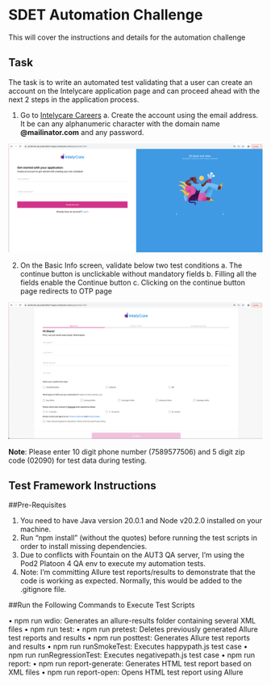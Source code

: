 # SDET Automation Challenge

This will cover the instructions and details for the automation challenge

## Task
The task is to write an automated test validating that a user can create an account on the Intelycare application page and can proceed ahead with the next 2 steps in the application process.

1. Go to [Intelycare Careers](https://portal.dev.qa.automation1.legacy.intelycare.com/apply/career.html)
    a. Create the account using the email address. It be can any alphanumeric character with the domain name **@mailinator.com** and any password. 
    
![login page](./readme-resources/intelycare-careers.png)

2. On the Basic Info screen, validate below two test conditions
    a. The continue button is unclickable without mandatory fields
    b. Filling all the fields enable the Continue button
    c. Clicking on the continue button page redirects to OTP page 

![basic info page](./readme-resources/basic-info.png)

**Note**: Please enter 10 digit phone number (7589577506) and 5 digit zip code (02090) for test data during testing.

## Test Framework Instructions
##Pre-Requisites 

1.	You need to have Java version 20.0.1 and Node v20.2.0 installed on your machine.
2.	Run “npm install” (without the quotes) before running the test scripts in order to install missing dependencies.
3.	Due to conflicts with Fountain on the AUT3 QA server, I’m using the Pod2 Platoon 4 QA env to execute my automation tests.
4.	Note: I’m committing Allure test reports/results to demonstrate that the code is working as expected.  Normally, this would be added to the .gitignore file. 

##Run the Following Commands to Execute Test Scripts

•	npm run wdio: Generates an allure-results folder containing several XML files
•	npm run test: 
•	npm run pretest: Deletes previously generated Allure test reports and results 
•	npm run posttest: Generates Allure test reports and results 
•	npm run runSmokeTest: Executes happypath.js test case
•	npm run runRegressionTest: Executes negativepath.js test case
•	npm run report: 
•	npm run report-generate: Generates HTML test report based on XML files
•	npm run report-open: Opens HTML test report using Allure


